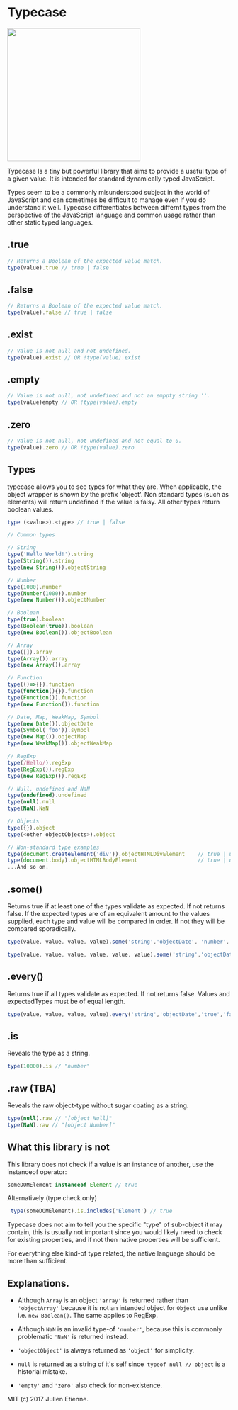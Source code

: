 # Typecase
<img src="http://oi63.tinypic.com/4j2544.jpg" width="300" text-align="center">

Typecase Is a tiny but powerful library that aims to provide a useful type of a given value. It is intended for standard dynamically typed JavaScript.

Types seem to be a commonly misunderstood subject in the world of JavaScript and can sometimes be difficult to manage even if you do understand it well. Typecase differentiates between differnt types from the perspective of the JavaScript language and common usage rather than other static typed languages.

## .true
```javascript
// Returns a Boolean of the expected value match.
type(value).true // true | false
```

## .false
```javascript
// Returns a Boolean of the expected value match.
type(value).false // true | false
```

## .exist
```javascript
// Value is not null and not undefined.
type(value).exist // OR !type(value).exist

```
## .empty
```javascript
// Value is not null, not undefined and not an emppty string ''.
type(value)empty // OR !type(value).empty
```
## .zero
```javascript
// Value is not null, not undefined and not equal to 0.
type(value).zero // OR !type(value).zero
```

## Types
typecase allows you to see types for what they are. When applicable, 
the object wrapper is shown by the prefix 'object'. Non standard types
(such as elements) will return undefined if the value is falsy. All other
types return boolean values.

```javascript 
type (<value>).<type> // true | false
```
```javascript
// Common types

// String
type('Hello World!').string
type(String()).string
type(new String()).objectString

// Number
type(1000).number
type(Number(1000)).number
type(new Number()).objectNumber

// Boolean
type(true).boolean
type(Boolean(true)).boolean
type(new Boolean()).objectBoolean

// Array
type([]).array
type(Array()).array
type(new Array()).array

// Function
type(()=>{}).function
type(function(){}).function
type(Function()).function
type(new Function()).function

// Date, Map, WeakMap, Symbol
type(new Date()).objectDate
type(Symbol('foo')).symbol
type(new Map()).objectMap
type(new WeakMap()).objectWeakMap

// RegExp
type(/Hello/).regExp
type(RegExp()).regExp
type(new RegExp()).regExp

// Null, undefined and NaN
type(undefined).undefined
type(null).null
type(NaN).NaN

// Objects 
type({}).object
type(<other objectObjects>).object

// Non-standard type examples
type(document.createElement('div')).objectHTMLDivElement    // true | undefined
type(document.body).objectHTMLBodyElement                   // true | undefined
...And so on.
```

## .some()
Returns true if at least one of the types validate as expected. If not returns false.
If the expected types are of an equivalent amount to the values supplied, each type
and value will be compared in order. If not they will be compared sporadically.

```javascript
type(value, value, value, value).some('string','objectDate', 'number', 'array')

type(value, value, value, value, value, value).some('string','objectDate')
```

## .every()
Returns true if all types validate as expected. If not returns false.
Values and expectedTypes must be of equal length.
```javascript
type(value, value, value, value).every('string','objectDate','true','false')
```

## .is
Reveals the type as a string.
```javascript
type(10000).is // "number"
```

## .raw (TBA)
Reveals the raw object-type without sugar coating as a string.
```javascript
type(null).raw // "[object Null]"
type(NaN).raw // "[object Number]"
```

## What this library is not

This library does not check if a value is an instance of another, use the instanceof operator:

```javascript 
someDOMElement instanceof Element // true
```
Alternatively (type check only)
```javascript 
 type(someDOMElement).is.includes('Element') // true
```


Typecase does not aim to tell you the specific "type" of sub-object it may contain,
this is usually not important since you would likely need to check for 
existing properties, and if not then native properties will be sufficient.

For everything else kind-of type related, the native language should be more than sufficient.

## Explanations.
- Although `Array` is an object `'array'` is returned rather than `'objectArray'` because it is not an intended object for `Object` use unlike i.e. `new Boolean()`. The same applies to RegExp.

- Although `NaN` is an invalid type-of `'number'`, because this is commonly problematic `'NaN'` is returned instead.
- `'objectObject'` is always returned as `'object'` for simplicity.
- `null` is returned as a string of it's self since` typeof null // object` is a historial mistake.
- `'empty'` and `'zero'` also check for non-existence.

MIT (c) 2017 Julien Etienne.
